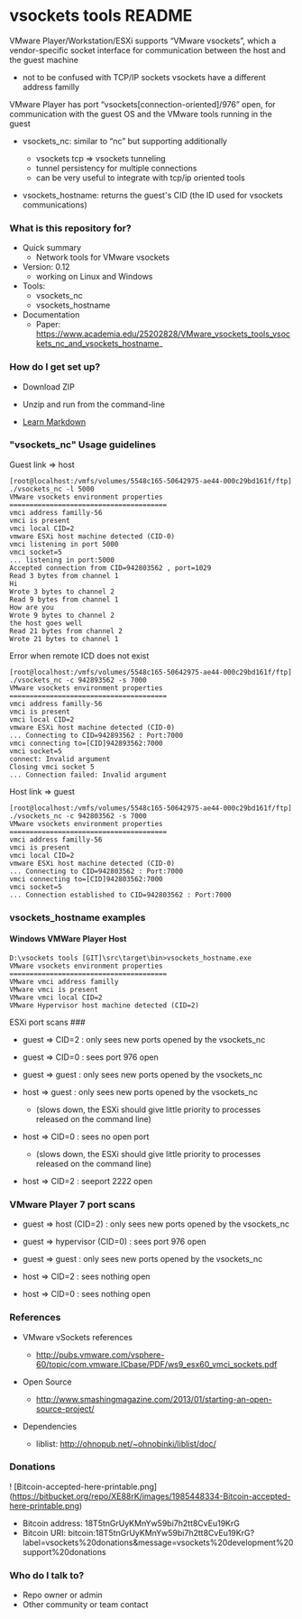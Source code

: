 # vsockets tools README #

VMware Player/Workstation/ESXi supports “VMware vsockets”, which a vendor-specific socket interface for communication between the host and the guest machine

* not to be confused with TCP/IP sockets
vsockets have a different address familly

VMware Player has port “vsockets[connection-oriented]/976” open, for communication with the guest OS and the VMware tools running in the guest

* vsockets_nc: similar to “nc” but supporting additionally 
    * vsockets tcp => vsockets tunneling
    * tunnel persistency for multiple connections
    * can be very useful to integrate with tcp/ip oriented tools

* vsockets_hostname: returns the guest's CID (the ID used for vsockets communications)

### What is this repository for? ###

* Quick summary
    + Network tools for VMware vsockets
* Version: 0.12
    + working on Linux and Windows
* Tools:
    + vsockets_nc
    + vsockets_hostname
* Documentation
    + Paper: https://www.academia.edu/25202828/VMware_vsockets_tools_vsockets_nc_and_vsockets_hostname_

### How do I get set up? ###

* Download ZIP
* Unzip and run from the command-line

* [Learn Markdown](https://bitbucket.org/tutorials/markdowndemo)

### "vsockets_nc" Usage guidelines ###

Guest link => host

~~~~
[root@localhost:/vmfs/volumes/5548c165-50642975-ae44-000c29bd161f/ftp] ./vsockets_nc -l 5000
VMware vsockets environment properties
=======================================
vmci address familly-56
vmci is present
vmci local CID=2
vmware ESXi host machine detected (CID-0)
vmci listening in port 5000
vmci socket=5
... listening in port:5000
Accepted connection from CID=942803562 , port=1029
Read 3 bytes from channel 1
Hi
Wrote 3 bytes to channel 2
Read 9 bytes from channel 1
How are you
Wrote 9 bytes to channel 2
the host goes well
Read 21 bytes from channel 2
Wrote 21 bytes to channel 1
~~~~


Error when remote ICD does not exist

~~~~
[root@localhost:/vmfs/volumes/5548c165-50642975-ae44-000c29bd161f/ftp] ./vsockets_nc -c 942893562 -s 7000
VMware vsockets environment properties
=======================================
vmci address familly-56
vmci is present
vmci local CID=2
vmware ESXi host machine detected (CID-0)
... Connecting to CID=942893562 : Port:7000
vmci connecting to=[CID]942893562:7000
vmci socket=5
connect: Invalid argument
Closing vmci socket 5
... Connection failed: Invalid argument
~~~~

Host link => guest

~~~~
[root@localhost:/vmfs/volumes/5548c165-50642975-ae44-000c29bd161f/ftp] ./vsockets_nc -c 942803562 -s 7000
VMware vsockets environment properties
=======================================
vmci address familly-56
vmci is present
vmci local CID=2
vmware ESXi host machine detected (CID-0)
... Connecting to CID=942803562 : Port:7000
vmci connecting to=[CID]942803562:7000
vmci socket=5
... Connection established to CID=942803562 : Port:7000
~~~~

### vsockets_hostname examples ###

#### Windows VMWare Player Host ###
~~~~
D:\vsockets tools [GIT]\src\target\bin>vsockets_hostname.exe
VMware vsockets environment properties
=======================================
VMware vmci address familly
VMware vmci is present
VMware vmci local CID=2
VMware Hypervisor host machine detected (CID=2)
~~~~


ESXi port scans ###

* guest => CID=2 : only sees new ports opened by the vsockets_nc
* guest => CID=0 : sees port 976 open
* guest => guest : only sees new ports opened by the vsockets_nc

* host => guest : only sees new ports opened by the vsockets_nc
   * (slows down, the ESXi should give little priority to processes released on the command line)

* host => CID=0 : sees no open port
   * (slows down, the ESXi should give little priority to processes released on the command line)

* host => CID=2 : seeport 2222 open

### VMware Player 7 port scans ###

* guest => host (CID=2) : only sees new ports opened by the vsockets_nc
* guest => hypervisor (CID=0) : sees port 976 open
* guest => guest : only sees new ports opened by the vsockets_nc

* host => CID=2 : sees nothing open 
* host => CID=0 : sees nothing open


### References ###

* VMware vSockets references
   + http://pubs.vmware.com/vsphere-60/topic/com.vmware.ICbase/PDF/ws9_esx60_vmci_sockets.pdf

* Open Source
    + http://www.smashingmagazine.com/2013/01/starting-an-open-source-project/

* Dependencies
    * liblist: http://ohnopub.net/~ohnobinki/liblist/doc/

### Donations ###

! [Bitcoin-accepted-here-printable.png] (https://bitbucket.org/repo/XE88rK/images/1985448334-Bitcoin-accepted-here-printable.png)

* Bitcoin address: 18T5tnGrUyKMnYw59bi7h2tt8CvEu19KrG
* Bitcoin URI: bitcoin:18T5tnGrUyKMnYw59bi7h2tt8CvEu19KrG?label=vsockets%20donations&message=vsockets%20development%20support%20donations

### Who do I talk to? ###

* Repo owner or admin
* Other community or team contact